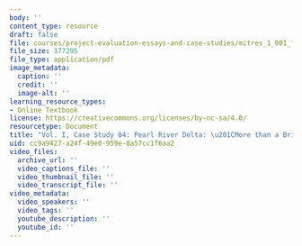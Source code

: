 ```yaml
---
body: ''
content_type: resource
draft: false
file: courses/project-evaluation-essays-and-case-studies/mitres_1_001_f23_vol1_case04.pdf
file_size: 377295
file_type: application/pdf
image_metadata:
  caption: ''
  credit: ''
  image-alt: ''
learning_resource_types:
- Online Textbook
license: https://creativecommons.org/licenses/by-nc-sa/4.0/
resourcetype: Document
title: "Vol. I, Case Study 04: Pearl River Delta: \u201CMore than a Bridge\u201D"
uid: cc9a9427-a24f-49e0-959e-8a57cc1f6aa2
video_files:
  archive_url: ''
  video_captions_file: ''
  video_thumbnail_file: ''
  video_transcript_file: ''
video_metadata:
  video_speakers: ''
  video_tags: ''
  youtube_description: ''
  youtube_id: ''
---
```

